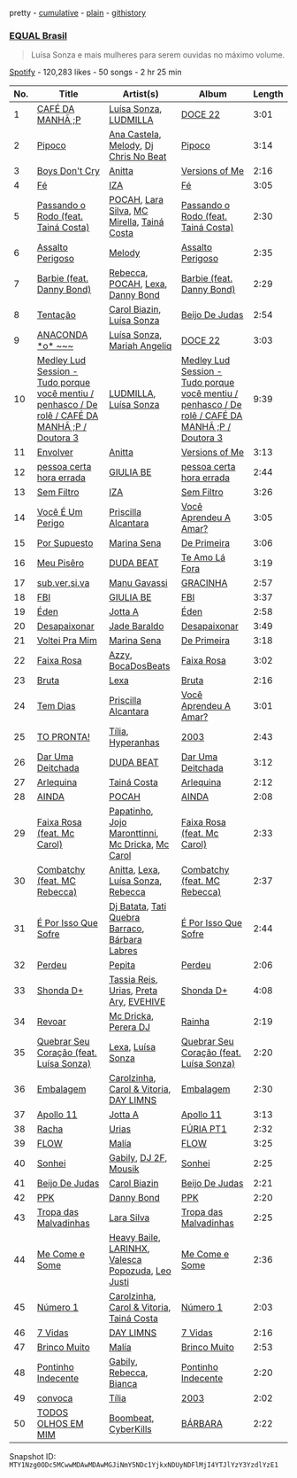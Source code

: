 pretty - [cumulative](/playlists/cumulative/37i9dQZF1DX8hUq3jyvfJh.md) - [plain](/playlists/plain/37i9dQZF1DX8hUq3jyvfJh) - [githistory](https://github.githistory.xyz/mackorone/spotify-playlist-archive/blob/main/playlists/plain/37i9dQZF1DX8hUq3jyvfJh)

### [EQUAL Brasil](https://open.spotify.com/playlist/37i9dQZF1DX8hUq3jyvfJh)

> Luísa Sonza e mais mulheres para serem ouvidas no máximo volume.

[Spotify](https://open.spotify.com/user/spotify) - 120,283 likes - 50 songs - 2 hr 25 min

| No. | Title | Artist(s) | Album | Length |
|---|---|---|---|---|
| 1 | [CAFÉ DA MANHÃ ;P](https://open.spotify.com/track/0sPtV4stCHkFJB6GpoaZ1f) | [Luísa Sonza](https://open.spotify.com/artist/4PzYKhC14sTJNEr0dzoo0d), [LUDMILLA](https://open.spotify.com/artist/3CDoRporvSjdzTrm99a3gi) | [DOCE 22](https://open.spotify.com/album/1bR2SlwIKwvCZBFhDfYr6x) | 3:01 |
| 2 | [Pipoco](https://open.spotify.com/track/7AwVSKaQxpidrtYBerkHKk) | [Ana Castela](https://open.spotify.com/artist/2CKOmarVWvWqkNWUatHCex), [Melody](https://open.spotify.com/artist/7ySZCEP4HFGckYYPK5rqFI), [Dj Chris No Beat](https://open.spotify.com/artist/0vdcZzmneH0nK9CYFHQBjk) | [Pipoco](https://open.spotify.com/album/00C8jeBlMsEwhksDe34e6E) | 3:14 |
| 3 | [Boys Don't Cry](https://open.spotify.com/track/5tQj2mfKL21L9mQ643z5zw) | [Anitta](https://open.spotify.com/artist/7FNnA9vBm6EKceENgCGRMb) | [Versions of Me](https://open.spotify.com/album/2TPl41Riu1SDbHoxhCIo2D) | 2:16 |
| 4 | [Fé](https://open.spotify.com/track/647I6AeX6QTUWrW3mQkPCm) | [IZA](https://open.spotify.com/artist/3zgnrYIltMkgeejmvMCnes) | [Fé](https://open.spotify.com/album/1zY9fsTzRpo14orML00h25) | 3:05 |
| 5 | [Passando o Rodo \(feat\. Tainá Costa\)](https://open.spotify.com/track/6z7CbJhWEVXZyFv2Y0CjCs) | [POCAH](https://open.spotify.com/artist/11iQCRz636WFdHj42qxAF6), [Lara Silva](https://open.spotify.com/artist/6jYkuWzgw8pGto1JFI0RNT), [MC Mirella](https://open.spotify.com/artist/57FU7zh1oXdQMT4XhjSsHL), [Tainá Costa](https://open.spotify.com/artist/7qbMZFoPRwWU9m3Xi1KV83) | [Passando o Rodo \(feat\. Tainá Costa\)](https://open.spotify.com/album/6rW1RDPhTkzVFgvJZatSbY) | 2:30 |
| 6 | [Assalto Perigoso](https://open.spotify.com/track/49GdoM9fiTXVOx1a6JTokJ) | [Melody](https://open.spotify.com/artist/7ySZCEP4HFGckYYPK5rqFI) | [Assalto Perigoso](https://open.spotify.com/album/3wNuvSVXS49LSCNXGHaVzs) | 2:35 |
| 7 | [Barbie \(feat\. Danny Bond\)](https://open.spotify.com/track/05pd6p3qKhZddaEX9tUZV4) | [Rebecca](https://open.spotify.com/artist/5MS6HieNmKxzkAM8amE8sr), [POCAH](https://open.spotify.com/artist/11iQCRz636WFdHj42qxAF6), [Lexa](https://open.spotify.com/artist/0jTDeBJQr3unrK29LklnAv), [Danny Bond](https://open.spotify.com/artist/7Eli9jWjQ5F1d06clIH46R) | [Barbie \(feat\. Danny Bond\)](https://open.spotify.com/album/03moNbXmuuAef0MTJt6Xdx) | 2:29 |
| 8 | [Tentação](https://open.spotify.com/track/71txbUtWVkqbN7BOQcEkDI) | [Carol Biazin](https://open.spotify.com/artist/5dYdZmGyv2UTIN1XMe1drN), [Luísa Sonza](https://open.spotify.com/artist/4PzYKhC14sTJNEr0dzoo0d) | [Beijo De Judas](https://open.spotify.com/album/1xX3pKCNf3ZQ1gmaXKu0Zd) | 2:54 |
| 9 | [ANACONDA \*o\* \~\~\~](https://open.spotify.com/track/2342lPAZ9zddhgAQEiLx4V) | [Luísa Sonza](https://open.spotify.com/artist/4PzYKhC14sTJNEr0dzoo0d), [Mariah Angeliq](https://open.spotify.com/artist/0KKUc4amZyvswV2YL6WTar) | [DOCE 22](https://open.spotify.com/album/1bR2SlwIKwvCZBFhDfYr6x) | 3:03 |
| 10 | [Medley Lud Session \- Tudo porque você mentiu / penhasco / De rolê / CAFÉ DA MANHÃ ;P / Doutora 3](https://open.spotify.com/track/3JFB72hbbt3zy30puJTc3q) | [LUDMILLA](https://open.spotify.com/artist/3CDoRporvSjdzTrm99a3gi), [Luísa Sonza](https://open.spotify.com/artist/4PzYKhC14sTJNEr0dzoo0d) | [Medley Lud Session \- Tudo porque você mentiu / penhasco / De rolê / CAFÉ DA MANHÃ ;P / Doutora 3](https://open.spotify.com/album/4rQEAhGCxPJFlkJGymvmyz) | 9:39 |
| 11 | [Envolver](https://open.spotify.com/track/3FkeNbs9Zeiqkr3WkbOiGp) | [Anitta](https://open.spotify.com/artist/7FNnA9vBm6EKceENgCGRMb) | [Versions of Me](https://open.spotify.com/album/2TPl41Riu1SDbHoxhCIo2D) | 3:13 |
| 12 | [pessoa certa hora errada](https://open.spotify.com/track/0Rq7EzwIvsVqPPUNM3M4as) | [GIULIA BE](https://open.spotify.com/artist/0kjGPGtoyKwKVOZAKmv5K6) | [pessoa certa hora errada](https://open.spotify.com/album/7fdrjXirtCLGb1l9oX9psZ) | 2:44 |
| 13 | [Sem Filtro](https://open.spotify.com/track/0bfyJd1OWcUUDcexrOn9bz) | [IZA](https://open.spotify.com/artist/3zgnrYIltMkgeejmvMCnes) | [Sem Filtro](https://open.spotify.com/album/7M2Wfg14YrNPGmkMyv9dtA) | 3:26 |
| 14 | [Você É Um Perigo](https://open.spotify.com/track/1V9ON0iJZSpcmGPQUZ58Qd) | [Priscilla Alcantara](https://open.spotify.com/artist/4jkOEd7kQE6UyiXnuQy9pa) | [Você Aprendeu A Amar?](https://open.spotify.com/album/1Qr92jXvQmVjgO7qZAzWe4) | 3:05 |
| 15 | [Por Supuesto](https://open.spotify.com/track/7xVSNhAUQhUIpwfR6lTOwA) | [Marina Sena](https://open.spotify.com/artist/0nFdWpwl7h6fp3ADRyG14L) | [De Primeira](https://open.spotify.com/album/6bN5oG5wKJJqO0j7OhXVNt) | 3:06 |
| 16 | [Meu Pisêro](https://open.spotify.com/track/2vaRBe7rRW8dBszITsPzYU) | [DUDA BEAT](https://open.spotify.com/artist/2QLSJqqGIstNbO6nYRR16o) | [Te Amo Lá Fora](https://open.spotify.com/album/5o6MJpi6Y4fQwI8gmv0oZc) | 3:19 |
| 17 | [sub.ver.si.va](https://open.spotify.com/track/5LI9Jc5HDi6d3oPrwTG2gZ) | [Manu Gavassi](https://open.spotify.com/artist/6xF3XdxG7VHRmQmTJxRqX8) | [GRACINHA](https://open.spotify.com/album/0Nf3vjP7Uxtnyxt3GTibrS) | 2:57 |
| 18 | [FBI](https://open.spotify.com/track/1njlseyMEPqQANyj9K3Khf) | [GIULIA BE](https://open.spotify.com/artist/0kjGPGtoyKwKVOZAKmv5K6) | [FBI](https://open.spotify.com/album/6Lu78aAF95EFbMEtCfBgav) | 3:37 |
| 19 | [Éden](https://open.spotify.com/track/70BE8zAy2Odekx0zNnT9vO) | [Jotta A](https://open.spotify.com/artist/1q0fWAYirCJgGf8ysLla6y) | [Éden](https://open.spotify.com/album/7GD9Q2dIsisdNZTIDAae18) | 2:58 |
| 20 | [Desapaixonar](https://open.spotify.com/track/4GL2GTaFhPInsjmhNMSFd9) | [Jade Baraldo](https://open.spotify.com/artist/5sz2Sp7OkasBBmDkKerv45) | [Desapaixonar](https://open.spotify.com/album/0t3IQv7Y2zvBumYHhht8Gv) | 3:49 |
| 21 | [Voltei Pra Mim](https://open.spotify.com/track/3aexu2VagwWh2r3pd3PAJW) | [Marina Sena](https://open.spotify.com/artist/0nFdWpwl7h6fp3ADRyG14L) | [De Primeira](https://open.spotify.com/album/6bN5oG5wKJJqO0j7OhXVNt) | 3:18 |
| 22 | [Faixa Rosa](https://open.spotify.com/track/1DoaY4rjTCk5cUEUTU2pq3) | [Azzy](https://open.spotify.com/artist/1uf8uSErmKc3JVtmjVBZ83), [BocaDosBeats](https://open.spotify.com/artist/08Jh4nbAgQK1ZcY9FpcBjw) | [Faixa Rosa](https://open.spotify.com/album/5qAsZm3XpJWm99peC2JTDs) | 3:02 |
| 23 | [Bruta](https://open.spotify.com/track/3mQSEDjzQnlvL4wPZbIGxY) | [Lexa](https://open.spotify.com/artist/0jTDeBJQr3unrK29LklnAv) | [Bruta](https://open.spotify.com/album/5R9BgwbDW54Y7ijTpolkep) | 2:16 |
| 24 | [Tem Dias](https://open.spotify.com/track/5T3xsHD8wTvDRdbehYfjpA) | [Priscilla Alcantara](https://open.spotify.com/artist/4jkOEd7kQE6UyiXnuQy9pa) | [Você Aprendeu A Amar?](https://open.spotify.com/album/1Qr92jXvQmVjgO7qZAzWe4) | 3:01 |
| 25 | [TO PRONTA!](https://open.spotify.com/track/25BCBAxBSpJ8evRp7pI3QA) | [Tília](https://open.spotify.com/artist/0YaewQrKXrfODqVgpZDloo), [Hyperanhas](https://open.spotify.com/artist/7oNGVWHSEpvIGJpNDtgudz) | [2003](https://open.spotify.com/album/6u9FLfTTmw4Nm63JS2v6xw) | 2:43 |
| 26 | [Dar Uma Deitchada](https://open.spotify.com/track/5GLedVg0J1z9zRh8CeET3R) | [DUDA BEAT](https://open.spotify.com/artist/2QLSJqqGIstNbO6nYRR16o) | [Dar Uma Deitchada](https://open.spotify.com/album/3Ga97on08bV8nNgFZ5sqx3) | 3:12 |
| 27 | [Arlequina](https://open.spotify.com/track/5UopFUJV8gWYr6od8KntK4) | [Tainá Costa](https://open.spotify.com/artist/7qbMZFoPRwWU9m3Xi1KV83) | [Arlequina](https://open.spotify.com/album/0kB3TWtIvZsCEIDNDzYjfw) | 2:12 |
| 28 | [AINDA](https://open.spotify.com/track/3VNrud6PPcf7y0Eg7PpOZe) | [POCAH](https://open.spotify.com/artist/11iQCRz636WFdHj42qxAF6) | [AINDA](https://open.spotify.com/album/7vNhEXnxTFxeSDbWgLViMC) | 2:08 |
| 29 | [Faixa Rosa \(feat\. Mc Carol\)](https://open.spotify.com/track/6ADQaiTWb63joaiYYXPUAf) | [Papatinho](https://open.spotify.com/artist/0iZz25uH5PLaShpqq84uYv), [Jojo Maronttinni](https://open.spotify.com/artist/6bGwi8TG7T8Vcp415XooE5), [Mc Dricka](https://open.spotify.com/artist/4d175LvxCzxt5vHbJyv49q), [Mc Carol](https://open.spotify.com/artist/78jcF59aMpz63E2TYmntws) | [Faixa Rosa \(feat\. Mc Carol\)](https://open.spotify.com/album/5RzMHKloQw9dB6S8OWEzsz) | 2:33 |
| 30 | [Combatchy \(feat\. MC Rebecca\)](https://open.spotify.com/track/2bPtwnrpFNEe8N7Q85kLHw) | [Anitta](https://open.spotify.com/artist/7FNnA9vBm6EKceENgCGRMb), [Lexa](https://open.spotify.com/artist/0jTDeBJQr3unrK29LklnAv), [Luísa Sonza](https://open.spotify.com/artist/4PzYKhC14sTJNEr0dzoo0d), [Rebecca](https://open.spotify.com/artist/5MS6HieNmKxzkAM8amE8sr) | [Combatchy \(feat\. MC Rebecca\)](https://open.spotify.com/album/4YQQS1DM9JskregbISv1dq) | 2:37 |
| 31 | [É Por Isso Que Sofre](https://open.spotify.com/track/2wjTTRCmCeaNrpFG4YVsFy) | [Dj Batata](https://open.spotify.com/artist/2rUOBAmeKcpfmd83cIj5Au), [Tati Quebra Barraco](https://open.spotify.com/artist/3CuWYvDpKC3HVLru1CPGts), [Bárbara Labres](https://open.spotify.com/artist/0trHMgCbRohjsr2uzM6scS) | [É Por Isso Que Sofre](https://open.spotify.com/album/1cFi8zDpJSo4q792NnYfz0) | 2:44 |
| 32 | [Perdeu](https://open.spotify.com/track/5Y3tgOf8Dbp5ja44Qh5vhw) | [Pepita](https://open.spotify.com/artist/4dIZeMZqLu9pSUxsmItDxa) | [Perdeu](https://open.spotify.com/album/2hG7gG84BDPGy98WjZKjBX) | 2:06 |
| 33 | [Shonda D+](https://open.spotify.com/track/7c7Q6JPViG0X4VDpUx50gL) | [Tassia Reis](https://open.spotify.com/artist/0kc1BjcLHaXhZVzCp0HeAl), [Urias](https://open.spotify.com/artist/6BXiBj4eAZsiynbcmSRHUs), [Preta Ary](https://open.spotify.com/artist/3ybz6l89ingwOWKDAZEoRh), [EVEHIVE](https://open.spotify.com/artist/3FuxqwSNXMltSpqe8Dpe8h) | [Shonda D+](https://open.spotify.com/album/0suGmBaRPl2eUAt37mh8z8) | 4:08 |
| 34 | [Revoar](https://open.spotify.com/track/4IGCXMbnJYWhj8P4UTtxkW) | [Mc Dricka](https://open.spotify.com/artist/4d175LvxCzxt5vHbJyv49q), [Perera DJ](https://open.spotify.com/artist/1Bp5RHQ2K9k986YoxNvACB) | [Rainha](https://open.spotify.com/album/02VJe3Bu8JFtL3xPistxJd) | 2:19 |
| 35 | [Quebrar Seu Coração \(feat\. Luísa Sonza\)](https://open.spotify.com/track/707X30zRZYb1HYe1BtiY69) | [Lexa](https://open.spotify.com/artist/0jTDeBJQr3unrK29LklnAv), [Luísa Sonza](https://open.spotify.com/artist/4PzYKhC14sTJNEr0dzoo0d) | [Quebrar Seu Coração \(feat\. Luísa Sonza\)](https://open.spotify.com/album/3mX5V5Jbliy12mrafRMzfs) | 2:20 |
| 36 | [Embalagem](https://open.spotify.com/track/0YT1YdhHUTiltVHzwtDRpx) | [Carolzinha](https://open.spotify.com/artist/2WzEl95SxpS2aXye4njjwN), [Carol & Vitoria](https://open.spotify.com/artist/5zA07XrRPmMYEAdwtfRtSD), [DAY LIMNS](https://open.spotify.com/artist/1x1qM3ZqHhJOn11m42svnc) | [Embalagem](https://open.spotify.com/album/0kUH8BTiWf2b1xu4sLkIcI) | 2:30 |
| 37 | [Apollo 11](https://open.spotify.com/track/2rtrHYY3AyUlpAB8M4GSAC) | [Jotta A](https://open.spotify.com/artist/1q0fWAYirCJgGf8ysLla6y) | [Apollo 11](https://open.spotify.com/album/2twRkiHWXubukZhe4kp7cm) | 3:13 |
| 38 | [Racha](https://open.spotify.com/track/0i6oeAMzpqkcgp5rSjtPZf) | [Urias](https://open.spotify.com/artist/6BXiBj4eAZsiynbcmSRHUs) | [FÚRIA PT1](https://open.spotify.com/album/3vd866Wmu5RHmtuKk0YoCZ) | 2:32 |
| 39 | [FLOW](https://open.spotify.com/track/7AceiTQaFYXZhZddKx20qr) | [Malía](https://open.spotify.com/artist/06Ta0NqRjBW6qubwdyeb9u) | [FLOW](https://open.spotify.com/album/5Tigi6UMA7XovFt8mrKGx6) | 3:25 |
| 40 | [Sonhei](https://open.spotify.com/track/6XWgL4qDssu4jpE8nACtcp) | [Gabily](https://open.spotify.com/artist/5DIR6IADBl1MixJ75bNvAz), [DJ 2F](https://open.spotify.com/artist/3tkq9ZnBaejLPLRpg8kGET), [Mousik](https://open.spotify.com/artist/0QTxqtxb1Ynangd0fpm3PM) | [Sonhei](https://open.spotify.com/album/0z1noCAhaDkupYaBiTJ38o) | 2:25 |
| 41 | [Beijo De Judas](https://open.spotify.com/track/1FBLziBYf0gJ2yKC1CruTw) | [Carol Biazin](https://open.spotify.com/artist/5dYdZmGyv2UTIN1XMe1drN) | [Beijo De Judas](https://open.spotify.com/album/1xX3pKCNf3ZQ1gmaXKu0Zd) | 2:21 |
| 42 | [PPK](https://open.spotify.com/track/51kIcTMf2Y7gcTLRuvGhWc) | [Danny Bond](https://open.spotify.com/artist/7Eli9jWjQ5F1d06clIH46R) | [PPK](https://open.spotify.com/album/5ktEOdI85D9b7lriLMC83o) | 2:20 |
| 43 | [Tropa das Malvadinhas](https://open.spotify.com/track/6WRoWBweP92LSMGoa6NfUs) | [Lara Silva](https://open.spotify.com/artist/6jYkuWzgw8pGto1JFI0RNT) | [Tropa das Malvadinhas](https://open.spotify.com/album/2KZ6lFznkf87HOnY8tdm7Q) | 2:25 |
| 44 | [Me Come e Some](https://open.spotify.com/track/7Fp4SHrl8yqek0wSbWFYmo) | [Heavy Baile](https://open.spotify.com/artist/2E4sNJOOy9hae0J8DkT43M), [LARINHX](https://open.spotify.com/artist/0BZubN18kenflCcFQE4aJN), [Valesca Popozuda](https://open.spotify.com/artist/0IpLJsvZHA1op1pw8GAoPu), [Leo Justi](https://open.spotify.com/artist/1puzPcrOHKTMQ6KTuYfqU0) | [Me Come e Some](https://open.spotify.com/album/4Cz1XB6dk2X8RWL5GMwfIr) | 2:36 |
| 45 | [Número 1](https://open.spotify.com/track/21ryDPWXMGssYvm83xNxqU) | [Carolzinha](https://open.spotify.com/artist/2WzEl95SxpS2aXye4njjwN), [Carol & Vitoria](https://open.spotify.com/artist/5zA07XrRPmMYEAdwtfRtSD), [Tainá Costa](https://open.spotify.com/artist/7qbMZFoPRwWU9m3Xi1KV83) | [Número 1](https://open.spotify.com/album/3o3srTRwjyfqT3gHGQbil3) | 2:03 |
| 46 | [7 Vidas](https://open.spotify.com/track/6Cc4eMvyOOwGc4sa062Dfa) | [DAY LIMNS](https://open.spotify.com/artist/1x1qM3ZqHhJOn11m42svnc) | [7 Vidas](https://open.spotify.com/album/5kT2x71b81Y7s15o6qEh6l) | 2:16 |
| 47 | [Brinco Muito](https://open.spotify.com/track/4wlnIEgKh6HjUb413AzHK4) | [Malía](https://open.spotify.com/artist/06Ta0NqRjBW6qubwdyeb9u) | [Brinco Muito](https://open.spotify.com/album/7epgvJOimE2lSwW5bczStJ) | 2:53 |
| 48 | [Pontinho Indecente](https://open.spotify.com/track/1A4F3Lpva1NbGQIGhwc5Il) | [Gabily](https://open.spotify.com/artist/5DIR6IADBl1MixJ75bNvAz), [Rebecca](https://open.spotify.com/artist/5MS6HieNmKxzkAM8amE8sr), [Bianca](https://open.spotify.com/artist/7Jb6GR4PIxHSkDJK8MWuVg) | [Pontinho Indecente](https://open.spotify.com/album/2yaaprhWkCv8u5p4dkv7Kh) | 2:20 |
| 49 | [convoca](https://open.spotify.com/track/4vlKtPzQTQiHh918NEDcl7) | [Tília](https://open.spotify.com/artist/0YaewQrKXrfODqVgpZDloo) | [2003](https://open.spotify.com/album/6u9FLfTTmw4Nm63JS2v6xw) | 2:02 |
| 50 | [TODOS OLHOS EM MIM](https://open.spotify.com/track/6hwv7Ig9erql3yqEkEzJTR) | [Boombeat](https://open.spotify.com/artist/6a0FqgWigKdF7FsjHYMspg), [CyberKills](https://open.spotify.com/artist/0YYrMvekr8APmc9sIbIpx3) | [BÁRBARA](https://open.spotify.com/album/5OisNDqNx4ezH9Fdw7iKgi) | 2:22 |

Snapshot ID: `MTY1Nzg0ODc5MCwwMDAwMDAwMGJiNmY5NDc1YjkxNDUyNDFlMjI4YTJlYzY3YzdlYzE1`
